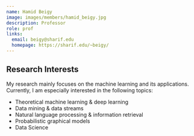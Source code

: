 ```yaml
---
name: Hamid Beigy
image: images/members/hamid_beigy.jpg
description: Professor
role: prof
links:
  email: beigy@sharif.edu
  homepage: https://sharif.edu/~beigy/
---
```


## Research Interests
My research mainly focuses on the machine learning and its applications. Currently, I am especially interested in the following topics:
- Theoretical machine learning & deep learning
- Data mining & data streams
- Natural language processing & information retrieval
- Probabilistic graphical models
- Data Science
